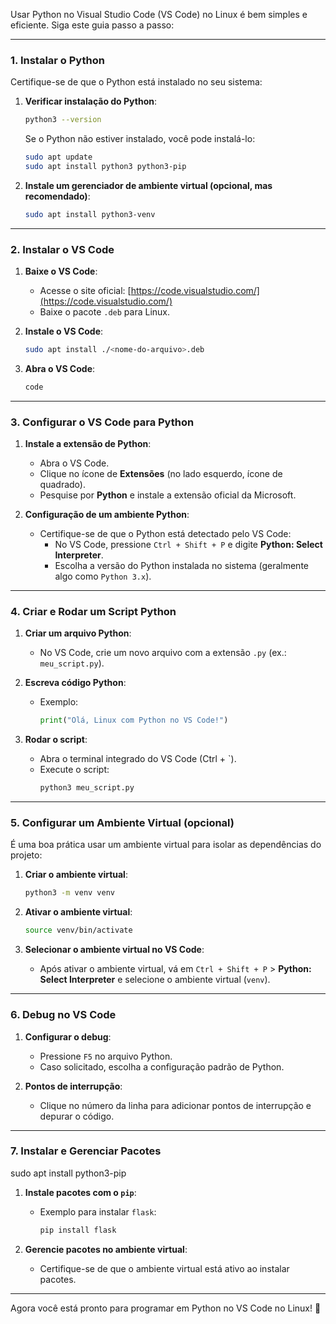 Usar Python no Visual Studio Code (VS Code) no Linux é bem simples e eficiente. Siga este guia passo a passo:

---

### 1. **Instalar o Python**

Certifique-se de que o Python está instalado no seu sistema:

1. **Verificar instalação do Python**:

    ```bash
    python3 --version
    ```

    Se o Python não estiver instalado, você pode instalá-lo:

    ```bash
    sudo apt update
    sudo apt install python3 python3-pip
    ```

2. **Instale um gerenciador de ambiente virtual (opcional, mas recomendado)**:
    ```bash
    sudo apt install python3-venv
    ```

---

### 2. **Instalar o VS Code**

1. **Baixe o VS Code**:

    - Acesse o site oficial: [https://code.visualstudio.com/](https://code.visualstudio.com/)
    - Baixe o pacote `.deb` para Linux.

2. **Instale o VS Code**:

    ```bash
    sudo apt install ./<nome-do-arquivo>.deb
    ```

3. **Abra o VS Code**:
    ```bash
    code
    ```

---

### 3. **Configurar o VS Code para Python**

1. **Instale a extensão de Python**:

    - Abra o VS Code.
    - Clique no ícone de **Extensões** (no lado esquerdo, ícone de quadrado).
    - Pesquise por **Python** e instale a extensão oficial da Microsoft.

2. **Configuração de um ambiente Python**:
    - Certifique-se de que o Python está detectado pelo VS Code:
        - No VS Code, pressione `Ctrl + Shift + P` e digite **Python: Select Interpreter**.
        - Escolha a versão do Python instalada no sistema (geralmente algo como `Python 3.x`).

---

### 4. **Criar e Rodar um Script Python**

1. **Criar um arquivo Python**:

    - No VS Code, crie um novo arquivo com a extensão `.py` (ex.: `meu_script.py`).

2. **Escreva código Python**:

    - Exemplo:
        ```python
        print("Olá, Linux com Python no VS Code!")
        ```

3. **Rodar o script**:
    - Abra o terminal integrado do VS Code (Ctrl + `).
    - Execute o script:
        ```bash
        python3 meu_script.py
        ```

---

### 5. **Configurar um Ambiente Virtual (opcional)**

É uma boa prática usar um ambiente virtual para isolar as dependências do projeto:

1. **Criar o ambiente virtual**:

    ```bash
    python3 -m venv venv
    ```

2. **Ativar o ambiente virtual**:

    ```bash
    source venv/bin/activate
    ```

3. **Selecionar o ambiente virtual no VS Code**:
    - Após ativar o ambiente virtual, vá em `Ctrl + Shift + P` > **Python: Select Interpreter** e selecione o ambiente virtual (`venv`).

---

### 6. **Debug no VS Code**

1. **Configurar o debug**:

    - Pressione `F5` no arquivo Python.
    - Caso solicitado, escolha a configuração padrão de Python.

2. **Pontos de interrupção**:
    - Clique no número da linha para adicionar pontos de interrupção e depurar o código.

---

### 7. **Instalar e Gerenciar Pacotes**

sudo apt install python3-pip

1. **Instale pacotes com o `pip`**:

    - Exemplo para instalar `flask`:
        ```bash
        pip install flask
        ```

2. **Gerencie pacotes no ambiente virtual**:
    - Certifique-se de que o ambiente virtual está ativo ao instalar pacotes.

---

Agora você está pronto para programar em Python no VS Code no Linux! 🚀
